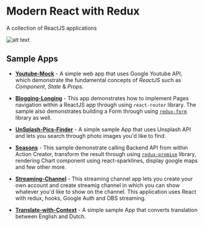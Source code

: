 # Modern React with Redux

A collection of ReactJS applications

![alt text](https://github.com/taroserigano/React-with-Redux/blob/master/Pictures/react.jpeg)


## Sample Apps

- [**Youtube-Mock**](https://github.com/taroserigano/React-with-Redux/tree/master/Youtube-ISH) - A simple web app that uses Google Youtube API, which demonstrate the fundamental concepts of *ReactJS* such as *Component*, *State* & *Props*. 

- [**Blogging-Longing**](https://github.com/taroserigano/React-with-Redux/tree/master/Blogging-Longing) - This app demonstrates how to implement Pages navigation within a ReactJS app through using `react-router` library. The sample also demonstrates building a Form through using [`redux-form`](https://www.npmjs.com/package/redux-form) library as well.


- [**UnSplash-Pics-Finder**](https://github.com/taroserigano/React-with-Redux/tree/master/Pics-Finder) - A simple sample App that uses Unsplash API and lets you search through photo images you'd like to find.

- [**Seasons**](https://github.com/taroserigano/React-with-Redux/tree/master/Seasons) - This sample demonstrate calling Backend API from within Action Creator, transform the result through using [`redux-promise`](https://www.npmjs.com/package/redux-promise) library, rendering Chart component using react-sparklines, display google maps and few other more.

- [**Streaming-Channel**](https://github.com/taroserigano/React-with-Redux/tree/master/Streaming-Channel) - 
This streaming channel app lets you create your own account and create streamig channel in which
you can show whatever you'd like to show on the channel. This application uses React with redux, hooks, Google Auth and OBS streaming. 

- [**Translate-with-Context**](https://github.com/taroserigano/React-with-Redux/tree/master/Translate-with-Context) - A simple sample App that converts translation between English and Dutch. 



